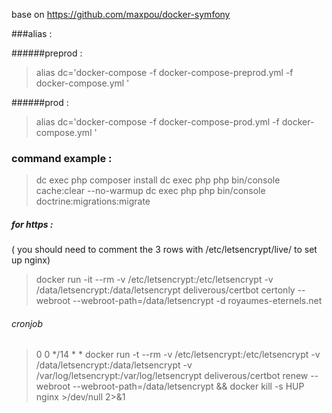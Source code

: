 base on https://github.com/maxpou/docker-symfony

###alias : 

######preprod :

>alias dc='docker-compose -f docker-compose-preprod.yml -f docker-compose.yml '

######prod :

>alias dc='docker-compose -f docker-compose-prod.yml -f docker-compose.yml '

### command example :

> dc exec php composer install
> dc exec php php bin/console cache:clear --no-warmup
> dc exec php php bin/console doctrine:migrations:migrate

##### for https : 

( you should need to comment the 3 rows with /etc/letsencrypt/live/ to set up nginx)

> docker run -it --rm -v /etc/letsencrypt:/etc/letsencrypt -v /data/letsencrypt:/data/letsencrypt deliverous/certbot certonly --webroot --webroot-path=/data/letsencrypt -d royaumes-eternels.net

###### cronjob

> 0 0 */14 * * docker run -t --rm -v /etc/letsencrypt:/etc/letsencrypt -v /data/letsencrypt:/data/letsencrypt -v /var/log/letsencrypt:/var/log/letsencrypt deliverous/certbot renew --webroot --webroot-path=/data/letsencrypt && docker kill -s HUP nginx >/dev/null 2>&1